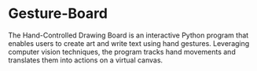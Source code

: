 # Gesture-Board
The Hand-Controlled Drawing Board is an interactive Python program that enables users to create art and write text using hand gestures. Leveraging computer vision techniques, the program tracks hand movements and translates them into actions on a virtual canvas.
